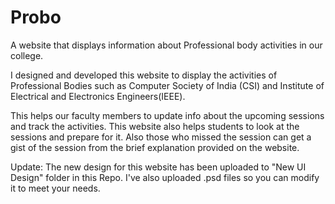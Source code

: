 # Probo
A website that displays information about Professional body activities in our college.

I designed and developed this website to display the activities of Professional Bodies such as Computer Society of India (CSI) and Institute of Electrical and Electronics Engineers(IEEE).

This helps our faculty members to update info about the upcoming sessions and track the activities.
This website also helps students to look at the sessions and prepare for it. Also those who missed the session can get a gist of the session from the brief explanation provided on the website.


Update:
The new design for this website has been uploaded to "New UI Design" folder in this Repo. I've also uploaded .psd files so you can modify it to meet your needs.

